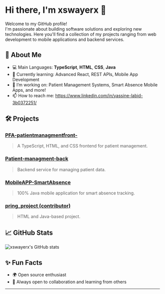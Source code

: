 # Hi there, I'm xswayerx 👋

Welcome to my GitHub profile!  
I'm passionate about building software solutions and exploring new technologies. Here you'll find a collection of my projects ranging from web development to mobile applications and backend services.

## 🚀 About Me
- 💻 Main Languages: **TypeScript**, **HTML**, **CSS**, **Java**
- 🌱 Currently learning: Advanced React, REST APIs, Mobile App Development
- 🔭 I’m working on: Patient Management Systems, Smart Absence Mobile Apps, and more!
- 📫 How to reach me: https://www.linkedin.com/in/yassine-labid-3b0372251/ <!-- Add your contact details here -->

## 🛠️ Projects

### [PFA-patientmanagmentfront-](https://github.com/xswayerx/PFA-patientmanagmentfront-)
> A TypeScript, HTML, and CSS frontend for patient management.

### [Patient-managment-back](https://github.com/xswayerx/Patient-managment-back)
> Backend service for managing patient data.

### [MobileAPP-SmartAbsence](https://github.com/xswayerx/MobileAPP-SmartAbsence)
> 100% Java mobile application for smart absence tracking.

### [pring_project (contributor)](https://github.com/hamza0x0/pring_project)
> HTML and Java-based project.

## 📈 GitHub Stats
![xswayerx's GitHub stats](https://github-readme-stats.vercel.app/api?username=xswayerx&show_icons=true&theme=radical)

## ✨ Fun Facts
- 🌍 Open source enthusiast
- 🤝 Always open to collaboration and learning from others

---

<!--
**xswayerx/xswayerx** is a ✨ special ✨ repository because its README.md (this file) appears on your GitHub profile.
-->
